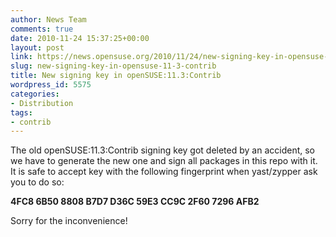 ```yaml
---
author: News Team
comments: true
date: 2010-11-24 15:37:25+00:00
layout: post
link: https://news.opensuse.org/2010/11/24/new-signing-key-in-opensuse-11-3-contrib/
slug: new-signing-key-in-opensuse-11-3-contrib
title: New signing key in openSUSE:11.3:Contrib
wordpress_id: 5575
categories:
- Distribution
tags:
- contrib
---
```


The old openSUSE:11.3:Contrib signing key got deleted by an accident, so we have to generate the new one and sign all packages in this repo with it. It is safe to accept key with the following fingerprint when yast/zypper ask you to do so:

**4FC8 6B50 8808 B7D7 D36C  59E3 CC9C 2F60 7296 AFB2**

Sorry for the inconvenience!
